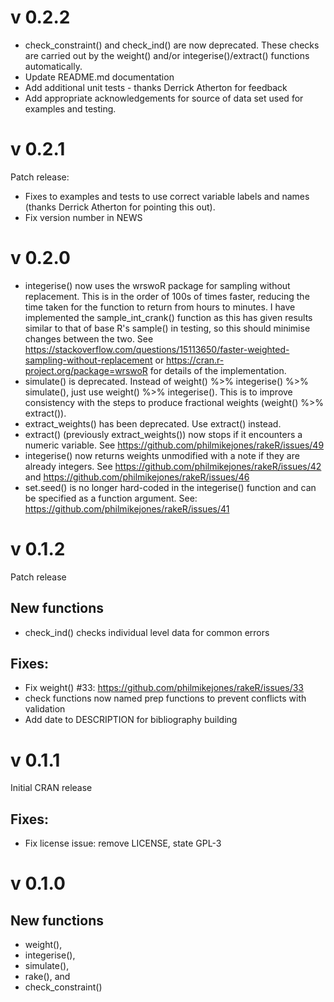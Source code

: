v 0.2.2
=======

* check_constraint() and check_ind() are now deprecated. These checks are carried out by the weight() and/or integerise()/extract() functions automatically.
* Update README.md documentation
* Add additional unit tests - thanks Derrick Atherton for feedback
* Add appropriate acknowledgements for source of data set used for examples and testing.

v 0.2.1
=======

Patch release:

* Fixes to examples and tests to use correct variable labels and names (thanks Derrick Atherton for pointing this out).
* Fix version number in NEWS

v 0.2.0
=======

* integerise() now uses the wrswoR package for sampling without replacement.
This is in the order of 100s of times faster, reducing the time taken for the function to return from hours to minutes.
I have implemented the sample_int_crank() function as this has given results
similar to that of base R's sample() in testing, so this should minimise changes
between the two.
See https://stackoverflow.com/questions/15113650/faster-weighted-sampling-without-replacement or https://cran.r-project.org/package=wrswoR for details of the
implementation.
* simulate() is deprecated. Instead of weight() %>% integerise() %>% simulate(),
just use weight() %>% integerise(). This is to improve consistency with the 
steps to produce fractional weights (weight() %>% extract()).
* extract_weights() has been deprecated. Use extract() instead.
* extract() (previously extract_weights()) now stops if it encounters a numeric
variable. See https://github.com/philmikejones/rakeR/issues/49
* integerise() now returns weights unmodified with a note if they are
already integers. See https://github.com/philmikejones/rakeR/issues/42 and https://github.com/philmikejones/rakeR/issues/46
* set.seed() is no longer hard-coded in the integerise() function and can be 
specified as a function argument. See:
https://github.com/philmikejones/rakeR/issues/41

v 0.1.2
=======

Patch release

New functions
-------------

* check_ind() checks individual level data for common errors


Fixes:
------

* Fix weight() #33: https://github.com/philmikejones/rakeR/issues/33
* check functions now named prep functions to prevent conflicts with validation
* Add date to DESCRIPTION for bibliography building


v 0.1.1
=======

Initial CRAN release

Fixes:
------

* Fix license issue: remove LICENSE, state GPL-3


v 0.1.0
=======

New functions
-------------

* weight(),
* integerise(),
* simulate(),
* rake(), and
* check_constraint()
